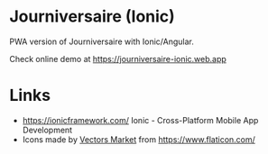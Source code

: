 # Journiversaire (Ionic)

PWA version of Journiversaire with Ionic/Angular.

Check online demo at https://journiversaire-ionic.web.app

# Links

* https://ionicframework.com/ Ionic - Cross-Platform Mobile App Development
* Icons made by [Vectors Market](https://www.flaticon.com/authors/) from https://www.flaticon.com/
